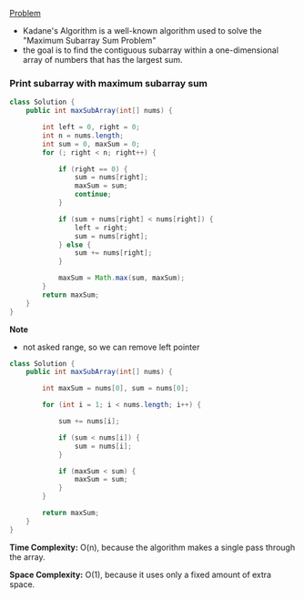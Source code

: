 [Problem](https://leetcode.com/problems/maximum-subarray/)

* Kadane's Algorithm is a well-known algorithm used to solve the "Maximum Subarray Sum Problem"
* the goal is to find the contiguous subarray within a one-dimensional array of numbers that has the largest sum.

### Print subarray with maximum subarray sum

```java
class Solution {
    public int maxSubArray(int[] nums) {

        int left = 0, right = 0;
        int n = nums.length;
        int sum = 0, maxSum = 0;
        for (; right < n; right++) {

            if (right == 0) {
                sum = nums[right];
                maxSum = sum;
                continue;
            }

            if (sum + nums[right] < nums[right]) {
                left = right;
                sum = nums[right];
            } else {
                sum += nums[right];
            }

            maxSum = Math.max(sum, maxSum);
        }
        return maxSum;
    }
}
```

**Note**

* not asked range, so we can remove left pointer

```java
class Solution {
    public int maxSubArray(int[] nums) {

        int maxSum = nums[0], sum = nums[0];

        for (int i = 1; i < nums.length; i++) {

            sum += nums[i];

            if (sum < nums[i]) {
                sum = nums[i];
            }

            if (maxSum < sum) {
                maxSum = sum;
            }
        }

        return maxSum;
    }
}
```

**Time Complexity:** O(n), because the algorithm makes a single pass through the array.

**Space Complexity:** O(1), because it uses only a fixed amount of extra space.
